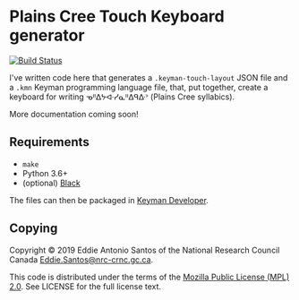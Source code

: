 Plains Cree Touch Keyboard generator
====================================

[![Build Status](https://travis-ci.org/eddieantonio/plains-cree-touch-keyboard.svg?branch=master)](https://travis-ci.org/eddieantonio/plains-cree-touch-keyboard)

I've written code here that generates a `.keyman-touch-layout` JSON file
and a `.kmn` Keyman programming language file, that, put together,
create a keyboard for writing ᓀᐦᐃᔭᐘᓯᓇᐦᐃᑫᐏᐣ (Plains Cree syllabics).

More documentation coming soon!

Requirements
------------

 * `make`
 * Python 3.6+
 * (optional) [Black](https://github.com/python/black)

The files can then be packaged in [Keyman
Developer](https://keyman.com/developer/).

Copying
-------

Copyright © 2019 Eddie Antonio Santos of the National Research Council
Canada <Eddie.Santos@nrc-crnc.gc.ca>.

This code is distributed under the terms of the [Mozilla Public License
(MPL) 2.0](https://www.mozilla.org/en-US/MPL/2.0/). See LICENSE for the
full license text.
